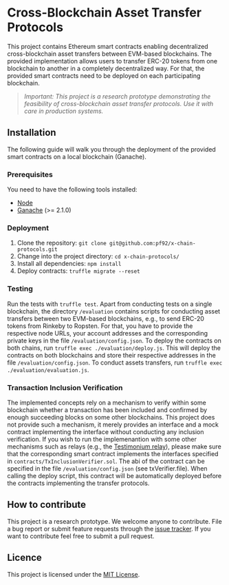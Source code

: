 # Cross-Blockchain Asset Transfer Protocols

This project contains Ethereum smart contracts enabling decentralized cross-blockchain asset transfers between EVM-based blockchains. The provided implementation allows users to transfer ERC-20 tokens from one blockchain to another in a completely decentralized way.
For that, the provided smart contracts need to be deployed on each participating blockchain.

> _Important: This project is a research prototype demonstrating the feasibility of cross-blockchain asset transfer protocols. Use it with care in production systems._

## Installation

The following guide will walk you through the deployment of the provided smart contracts on a local blockchain (Ganache).

### Prerequisites

You need to have the following tools installed:

* [Node](https://nodejs.org/en/)
* [Ganache](https://www.trufflesuite.com/ganache) (>= 2.1.0)

### Deployment

1. Clone the repository: `git clone git@github.com:pf92/x-chain-protocols.git`
2. Change into the project directory: `cd x-chain-protocols/`
3. Install all dependencies: `npm install`
4. Deploy contracts: `truffle migrate --reset`

### Testing

Run the tests with `truffle test`. Apart from conducting tests on a single blockchain, the directory `/evaluation` contains scripts for conducting asset transfers between two EVM-based blockchains, e.g., to send ERC-20 tokens from Rinkeby to Ropsten. For that, you have to provide the respective node URLs, your account addresses and the corresponding private keys in the file `/evaluation/config.json`. To deploy the contracts on both chains, run `truffle exec ./evaluation/deploy.js`. This will deploy the contracts on both blockchains and store their respective addresses in the file `/evaluation/config.json`. To conduct assets transfers, run `truffle exec ./evaluation/evaluation.js`.

### Transaction Inclusion Verification

The implemented concepts rely on a mechanism to verify within some blockchain whether a transaction has been included and confirmed by enough succeeding blocks on some other blockchains. This project does not provide such a mechanism, it merely provides an interface and a mock contract implementing the interface without conducting any inclusion verification. If you wish to run the implemenantion with some other mechanisms such as relays (e.g., the [Testimonium relay](https://github.com/pantos-io/testimonium)), please make sure that the corresponding smart contract implements the interfaces specified in `contracts/TxInclusionVerifier.sol`. The abi of the contract can be specified in the file `/evaluation/config.json` (see txVerifier.file). When calling the deploy script, this contract will be automatically deployed before the contracts implementing the transfer protocols.

## How to contribute

This project is a research prototype. We welcome anyone to contribute.
File a bug report or submit feature requests through the [issue tracker](https://github.com/pf92/x-chain-protocols/issues).
If you want to contribute feel free to submit a pull request.

## Licence

This project is licensed under the [MIT License](LICENSE).
